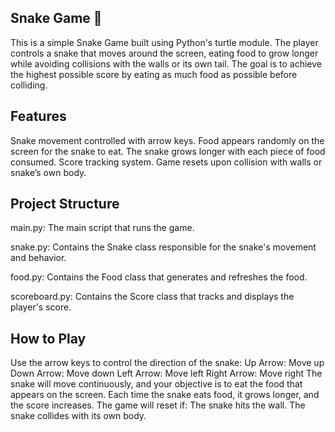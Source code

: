 ## Snake Game 🐍
This is a simple Snake Game built using Python's turtle module. The player controls a snake that moves around the screen, eating food to grow longer while avoiding collisions with the walls or its own tail. The goal is to achieve the highest possible score by eating as much food as possible before colliding.

## Features
Snake movement controlled with arrow keys.
Food appears randomly on the screen for the snake to eat.
The snake grows longer with each piece of food consumed.
Score tracking system.
Game resets upon collision with walls or snake’s own body.

## Project Structure
main.py: The main script that runs the game.

snake.py: Contains the Snake class responsible for the snake's movement and behavior.

food.py: Contains the Food class that generates and refreshes the food.

scoreboard.py: Contains the Score class that tracks and displays the player's score.

## How to Play
Use the arrow keys to control the direction of the snake:
Up Arrow: Move up
Down Arrow: Move down
Left Arrow: Move left
Right Arrow: Move right
The snake will move continuously, and your objective is to eat the food that appears on the screen.
Each time the snake eats food, it grows longer, and the score increases.
The game will reset if:
The snake hits the wall.
The snake collides with its own body.
